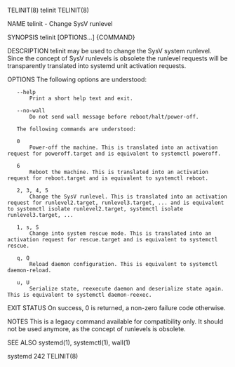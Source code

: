 TELINIT(8)                                                                                                                                              telinit                                                                                                                                              TELINIT(8)

NAME
       telinit - Change SysV runlevel

SYNOPSIS
       telinit [OPTIONS...] {COMMAND}

DESCRIPTION
       telinit may be used to change the SysV system runlevel. Since the concept of SysV runlevels is obsolete the runlevel requests will be transparently translated into systemd unit activation requests.

OPTIONS
       The following options are understood:

       --help
           Print a short help text and exit.

       --no-wall
           Do not send wall message before reboot/halt/power-off.

       The following commands are understood:

       0
           Power-off the machine. This is translated into an activation request for poweroff.target and is equivalent to systemctl poweroff.

       6
           Reboot the machine. This is translated into an activation request for reboot.target and is equivalent to systemctl reboot.

       2, 3, 4, 5
           Change the SysV runlevel. This is translated into an activation request for runlevel2.target, runlevel3.target, ... and is equivalent to systemctl isolate runlevel2.target, systemctl isolate runlevel3.target, ...

       1, s, S
           Change into system rescue mode. This is translated into an activation request for rescue.target and is equivalent to systemctl rescue.

       q, Q
           Reload daemon configuration. This is equivalent to systemctl daemon-reload.

       u, U
           Serialize state, reexecute daemon and deserialize state again. This is equivalent to systemctl daemon-reexec.

EXIT STATUS
       On success, 0 is returned, a non-zero failure code otherwise.

NOTES
       This is a legacy command available for compatibility only. It should not be used anymore, as the concept of runlevels is obsolete.

SEE ALSO
       systemd(1), systemctl(1), wall(1)

systemd 242                                                                                                                                                                                                                                                                                                  TELINIT(8)
